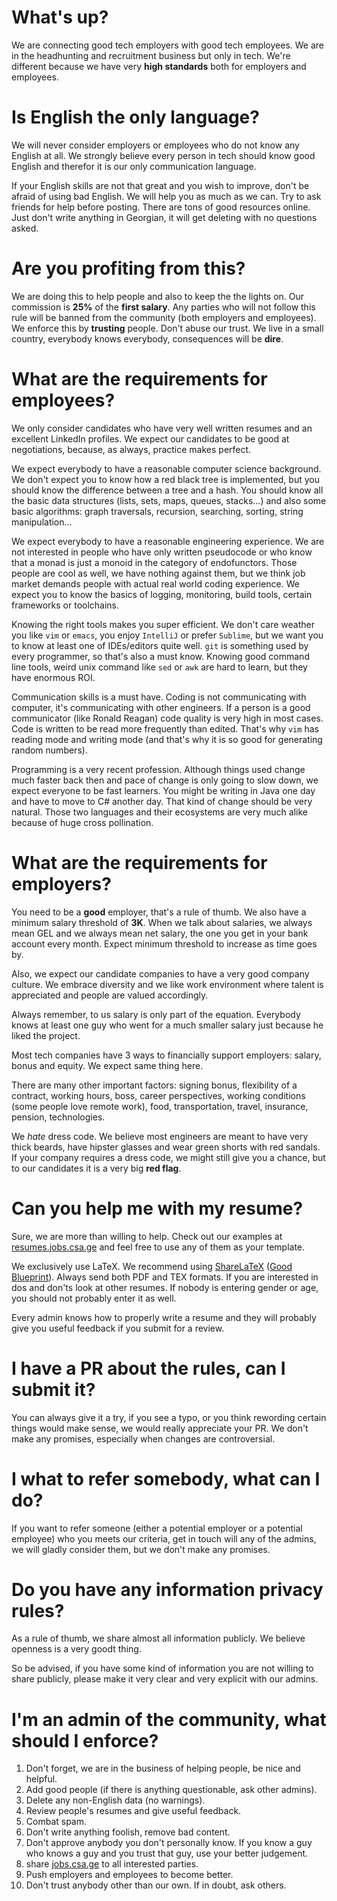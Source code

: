 # What's up?

We are connecting good tech employers with good tech employees. We are in the
headhunting and recruitment business but only in tech. We're different 
because we have very **high standards** both for employers and employees.

# Is English the only language?

We will never consider employers or employees who do not know any English at all.
We strongly believe every person in tech should know good English and therefor
it is our only communication language.

If your English skills are not that great and you wish to improve, don't be afraid of
using bad English. We will help you as much as we can. Try to ask friends for help before
posting. There are tons of good resources online. Just don't write anything in Georgian,
it will get deleting with no questions asked.

# Are you profiting from this?

We are doing this to help people and also to keep the the lights on. Our commission is
**25%** of the **first salary**. Any parties who will not follow this rule will be banned
from the community (both employers and employees). We enforce this by **trusting** people.
Don't abuse our trust. We live in a small country, everybody knows everybody, consequences
will be **dire**.

# What are the requirements for employees?

We only consider candidates who have very well written resumes and an excellent LinkedIn profiles.
We expect our candidates to be good at negotiations, because, as always, practice makes perfect.

We expect everybody to have a reasonable computer science background. We don't expect you to know
how a red black tree is implemented, but you should know the difference between a tree and a hash. You
should know all the basic data structures (lists, sets, maps, queues, stacks...) and also some
basic algorithms: graph traversals, recursion, searching, sorting, string manipulation...

We expect everybody to have a reasonable engineering experience. We are not interested in people who
have only written pseudocode or who know that a monad is just a monoid in the category of endofunctors.
Those people are cool as well, we have nothing against them, but we think job market demands people
with actual real world coding experience. We expect you to know the basics of logging, monitoring, build tools,
certain frameworks or toolchains.

Knowing the right tools makes you super efficient. We don't care weather you like `vim` or `emacs`,
you enjoy `IntelliJ` or prefer `Sublime`, but we want you to know at least one of IDEs/editors quite well.
`git` is something used by every programmer, so that's also a must know. Knowing good command line tools, 
weird unix command like `sed` or `awk` are hard to learn, but they have enormous ROI.

Communication skills is a must have. Coding is not communicating with computer, it's communicating
with other engineers. If a person is a good communicator (like Ronald Reagan) code quality is very
high in most cases. Code is written to be read more frequently than edited. That's why `vim` has reading
mode and writing mode (and that's why it is so good for generating random numbers).

Programming is a very recent profession. Although things used change much faster back then and pace of
change is only going to slow down, we expect everyone to be fast learners. You might be writing in Java
one day and have to move to C# another day. That kind of change should be very natural. Those two languages
and their ecosystems are very much alike because of huge cross pollination.

# What are the requirements for employers?

You need to be a **good** employer, that's a rule of thumb. We also have a minimum salary threshold of
**3K**. When we talk about salaries, we always mean GEL and we always mean net salary, the one you get in 
your bank account every month. Expect minimum threshold to increase as time goes by.

Also, we expect our candidate companies to have a very good company culture. We embrace diversity and we
like work environment where talent is appreciated and people are valued accordingly.

Always remember, to us salary is only part of the equation. Everybody knows at least one guy who went for
a much smaller salary just because he liked the project.

Most tech companies have 3 ways to financially support employers: salary, bonus and equity. We expect same
thing here.

There are many other important factors: signing bonus, flexibility of a contract, working hours, boss, 
career perspectives, working conditions (some people love remote work), food, transportation, travel,
insurance, pension, technologies.

We *hate* dress code. We believe most engineers are meant to have very thick beards, have hipster glasses
and wear green shorts with red sandals. If your company requires a dress code, we might still give you a chance,
but to our candidates it is a very big **red flag**.

# Can you help me with my resume?

Sure, we are more than willing to help. Check out our examples at [resumes.jobs.csa.ge](http://resumes.jobs.csa.ge) 
and feel free to use any of them as your template.

We exclusively use LaTeX. We recommend using [ShareLaTeX](https://sharelatex.com)
([Good Blueprint](https://github.com/zmanji/zameermanji.com/blob/master/content/resume.tex)).
Always send both PDF and TEX formats. If you are interested in dos and don'ts look at other resumes.
If nobody is entering gender or age, you should not probably enter it as well.

Every admin knows how to properly write a resume and they will probably give you useful feedback if
you submit for a review.

# I have a PR about the rules, can I submit it?

You can always give it a try, if you see a typo, or you think rewording certain things would make sense,
we would really appreciate your PR. We don't make any promises, especially when changes are controversial.

# I what to refer somebody, what can I do?

If you want to refer someone (either a potential employer or a potential employee) who you meets our criteria,
get in touch will any of the admins, we will gladly consider them, but we don't make any promises.

# Do you have any information privacy rules?

As a rule of thumb, we share almost all information publicly. We believe openness is a very goodt thing.

So be advised, if you have some kind of information you are not willing to share publicly, please make
it very clear and very explicit with our admins.

# I'm an admin of the community, what should I enforce?

1. Don't forget, we are in the business of helping people, be nice and helpful.
2. Add good people (if there is anything questionable, ask other admins).
3. Delete any non-English data (no warnings).
4. Review people's resumes and give useful feedback.
5. Combat spam.
6. Don't write anything foolish, remove bad content.
7. Don't approve anybody you don't personally know. If you know a guy who knows a guy and you trust that guy, use your better judgement.
8. share [jobs.csa.ge](jobs.csa.ge) to all interested parties.
9. Push employers and employees to become better.
10. Don't trust anybody other than our own. If in doubt, ask others.
